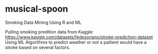 # musical-spoon
Smoking Data Mining Using R and ML

Pulling smoking predition data from Kaggle: https://www.kaggle.com/datasets/fedesoriano/stroke-prediction-dataset
Using ML Algorithms to predict weather or not a paitient would have a stroke based on several factors. 
